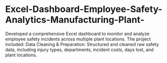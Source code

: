 # Excel-Dashboard-Employee-Safety-Analytics-Manufacturing-Plant-
Developed a comprehensive Excel dashboard to monitor and analyze employee safety incidents across multiple plant locations. The project included:  Data Cleaning &amp; Preparation: Structured and cleaned raw safety data, including injury types, departments, incident costs, days lost, and plant locations. 
